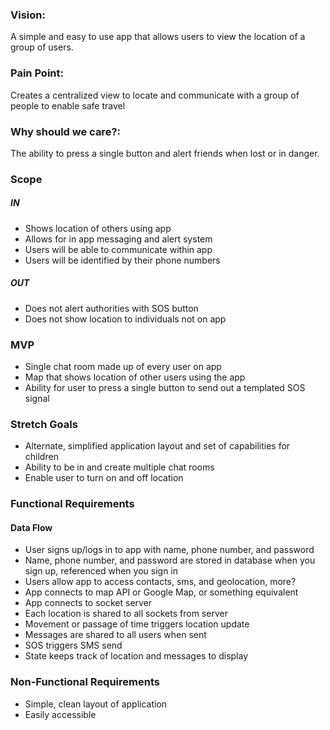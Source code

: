 ### Vision: 
A simple and easy to use app that allows users to view the location of a group of users.

### Pain Point:
Creates a centralized view to locate and communicate with a group of people to enable safe travel

### Why should we care?:
The ability to press a single button and alert friends when lost or in danger.
	
### Scope
##### IN
* Shows location of others using app
* Allows for in app messaging and alert system
* Users will be able to communicate within app
* Users will be identified by their phone numbers
##### OUT
* Does not alert authorities with SOS button
* Does not show location to individuals not on app
	
### MVP
* Single chat room made up of every user on app
* Map that shows location of other users using the app
* Ability for user to press a single button to send out a templated SOS signal 
### Stretch Goals
* Alternate, simplified application layout and set of capabilities for children
* Ability to be in and create multiple chat rooms
* Enable user to turn on and off location

### Functional Requirements
#### Data Flow
* User signs up/logs in to app with name, phone number, and password
* Name, phone number, and password are stored in database when you sign up, referenced when you sign in
* Users allow app to access contacts, sms, and geolocation, more?
* App connects to map API or Google Map, or something equivalent
* App connects to socket server
* Each location is shared to all sockets from server
* Movement or passage of time triggers location update
* Messages are shared to all users when sent
* SOS triggers SMS send
* State keeps track of location and messages to display

### Non-Functional Requirements
* Simple, clean layout of application
* Easily accessible 
